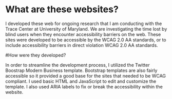 # What are these websites?

I developed these web for ongoing research that I am conducting with the Trace Center at University of Maryland. 
We are investigating the time lost by blind users when they encounter accessibility barriers on the web. These sites 
were developed to be accessible by the WCAG 2.0 AA standards, or to include accessibility barriers in direct violation
WCAG 2.0 AA standards. 

#How were they developed?

In order to streamline the development process, I utilized the Twitter Boostrap Modern Business template. Bootstrap templates
are also fairly accessible so it provided a good base for the sites that needed to be WCAG compliant. I used basic HTML and 
JavaScript to edit and customize the template. I also used ARIA labels to fix or break the accessibility within the website.
